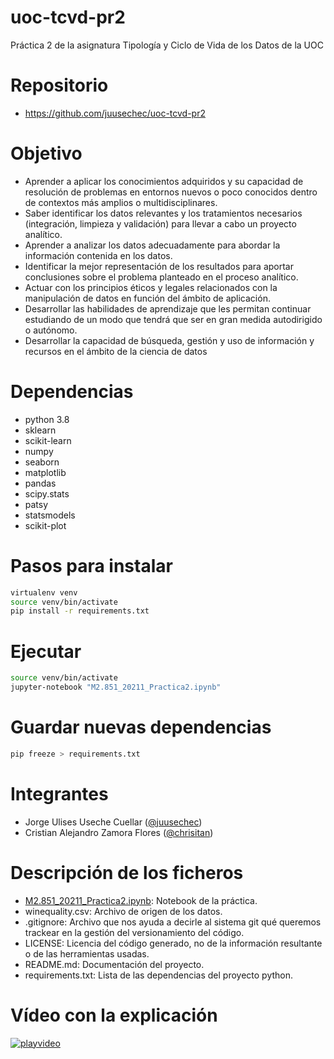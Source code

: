 # uoc-tcvd-pr2
Práctica 2 de la asignatura Tipología y Ciclo de Vida de los Datos de la UOC

# Repositorio
- https://github.com/juusechec/uoc-tcvd-pr2

# Objetivo
- Aprender a aplicar los conocimientos adquiridos y su capacidad de resolución de
problemas en entornos nuevos o poco conocidos dentro de contextos más amplios o
multidisciplinares.
- Saber identificar los datos relevantes y los tratamientos necesarios (integración,
limpieza y validación) para llevar a cabo un proyecto analítico.
- Aprender a analizar los datos adecuadamente para abordar la información contenida en
los datos.
- Identificar la mejor representación de los resultados para aportar conclusiones sobre el
problema planteado en el proceso analítico.
- Actuar con los principios éticos y legales relacionados con la manipulación de datos en
función del ámbito de aplicación.
- Desarrollar las habilidades de aprendizaje que les permitan continuar estudiando de un
modo que tendrá que ser en gran medida autodirigido o autónomo.
- Desarrollar la capacidad de búsqueda, gestión y uso de información y recursos en el
ámbito de la ciencia de datos

# Dependencias
- python 3.8
- sklearn
- scikit-learn
- numpy
- seaborn
- matplotlib
- pandas
- scipy.stats
- patsy
- statsmodels
- scikit-plot

# Pasos para instalar
```sh
virtualenv venv
source venv/bin/activate
pip install -r requirements.txt
```

# Ejecutar
```sh
source venv/bin/activate
jupyter-notebook "M2.851_20211_Practica2.ipynb"
```

# Guardar nuevas dependencias
```sh
pip freeze > requirements.txt
```

# Integrantes
- Jorge Ulises Useche Cuellar ([@juusechec](https://github.com/juusechec))
- Cristian Alejandro Zamora Flores ([@chrisitan](https://github.com/chrisitan))

# Descripción de los ficheros
- [M2.851_20211_Practica2.ipynb](./M2.851_20211_Practica2.ipynb): Notebook de la práctica.
- winequality.csv: Archivo de origen de los datos.
- .gitignore: Archivo que nos ayuda a decirle al sistema git qué queremos trackear en la gestión del versionamiento del código.
- LICENSE: Licencia del código generado, no de la información resultante o de las herramientas usadas.
- README.md: Documentación del proyecto.
- requirements.txt: Lista de las dependencias del proyecto python.

# Vídeo con la explicación
[![playvideo](https://user-images.githubusercontent.com/4140058/138766156-f5068597-1423-485e-a600-c2c22b311be3.png)](https://drive.google.com/file/d/1HOfT8t2qD4HYXyg6MBHXMWwV-0-kPX83/view)


